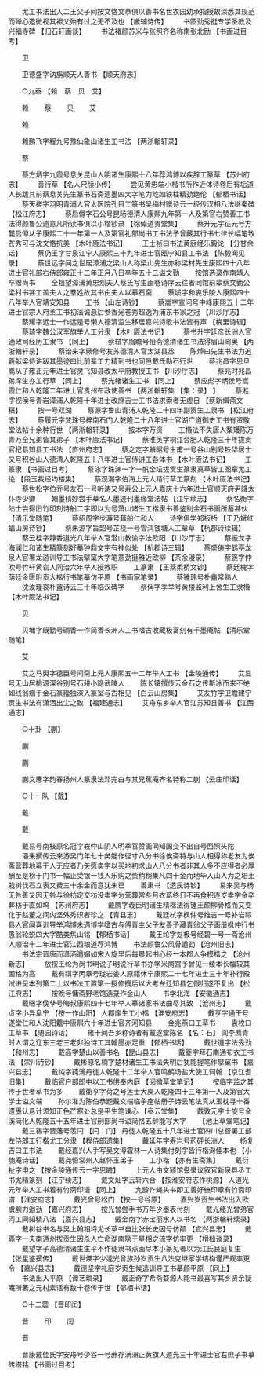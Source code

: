 <!-- { "loadSidebar": true } -->
　　尤工书法出入二王父子间按文恪文恭俱以善书名世衣园幼承指授故深悉其规范而殚心造微视其祖父殆有过之无不及也 【畿辅诗传】 
　　书圆劲秀挺专学圣教及兴福寺碑 【归石轩画谈】 
　　书法褚颜苏米与张照齐名称南张北励 【书画过目考】 

　　卫 

　　卫德盛字讷旃顺天人善书 【顺天府志】 

　　○九泰 【赖　蔡　贝　艾】 

　　赖 
　　蔡 
　　贝 
　　艾 

　　赖 

　　赖鹏飞字程九号豫仙象山诸生工书法 【两浙輶轩录】 

　　蔡 

　　蔡方炳字九霞号息关昆山人明诸生康熙十八年荐鸿博以疾辞工篆草 【苏州府志】 
　　善行草 【名人尺牍小传】 
　　尝见黄忠端小楷书所作近体诗卷后有垢道人长跋其前蔡息关先生篆书石斋遗墨四大字笔力屹如铁柱精劲绝伦 【郁栖书话】 
　　蔡天槎字羽明青浦人官太医院孔目工篆书吴梅村赠诗云一经传汉相八法继秦碑 【松江府志】 
　　蔡启僔字石公号昆旸德清人康熙九年第一人及第官右赞善工书法得颜鲁公遗意凡所读书俱以小楷钞录 【徐倬道贵堂集】 
　　蔡升元字征元号方麓启僔从子康熙二十一年第一人及第官礼部尚书工书法予曾藏其行书七律长幅笔致苍秀可与沈文恪抗美 【木叶厱法书记】 
　　王士祯曰书法黄庭经乐毅论 【分甘余话】 
　　蔡仍王字甘泉江宁人康熙三十九年进士官瓯宁知县工书法 【陈毅闻见录】 
　　蔡世远字闻之世居漳浦之梁山人称梁山先生亦称梁村先生康熙四十八年进士官礼部右侍郎雍正十二年正月八日卒年五十二谥文勤 
　　按馆选录作南靖人卒赠尚书 
　　全祖望漳浦黄忠烈夫人蔡氏写生画卷诗序云往者同馆前辈蔡文勤公梁村书甚工盖夫人之羣姓故其书由夫人以摹石斋 
　　蔡埙字和衷乐陵人康熙四十八年举人官靖安知县 
　　工书 【山左诗钞】 
　　蔡嵩字宣问号中峰康熙五十二年进士官宗人府丞工书初法诚悬后参香光苍秀超逸为浦东书家之冠 【川沙厅志】 
　　蔡耀字远士一作远是号懒人德清监生移居嘉兴诗歌书法皆有声 【梅里诗辑】 
　　蔡琦字魏公汉军旗举人工分隶 【木叶厱法书记】 
　　蔡书升字廷彦长洲人官通政司经历工隶书 【同上】 
　　蔡轼字眉瞻号怡斋德清诸生书法得眉山阃奥 【两浙輶轩录】 
　　蔡诒来字厥修号友苏德清人官太湖县丞 
　　陈焯曰先生书法力追羲献梁侍讲跋其墨迹曰比前辈工力精到书也同邑戴氏勒石行世 
　　蔡兆昌字思旦嵩从子雍正元年进士官灵飞知县改太平府教授工书 【川沙厅志】 
　　蔡兆时兆昌弟庠生亦工行草 【同上】 
　　蔡光绪诸生工书 【同上】 
　　蔡应彪字炳侯号嵩霞仁和人乾隆二年进士官贵州布政使善书 【两浙輶轩集 【集：录】 】 
　　蔡溎字视侯号青岩漳浦人乾隆十年进士改庶吉士工书法求索者无虚日 【蔡新缉斋文稿】 
　　按一号双湖 
　　蔡源字鲁山青浦人乾隆二十四年副贡生工隶书 【松江府志】 
　　蔡履元字梵珠号梓南石门人乾隆二十八年进士官湖广道御史工书有资敬堂法帖十余种行世 【两浙輶轩录】 
　　按本字万资 
　　工楷法不失唐人榘矱陈万青万全兄弟皆其弟子 【木叶厱法书记】 
　　蔡淮英字桐江合肥人乾隆三十年拔贡官杞县知县工书法 【庐州府志】 
　　蔡之定字麟昭号生甫一号谷山别号铁华居士又号积谷山人德清人乾隆五十八年进士官侍讲工各体书 【木叶厱法书记】 
　　工篆隶 【书画过目考】 
　　蔡泳字珠渊一字一帆金坛拔贡生篆隶真草皆工图章尤工绝 【段玉裁经均楼集】 
　　蔡观潮字伯海上元人精行草工篆刻 【木叶厱法书记】 
　　蔡世松字伯乔号友石一号听涛又号寿公上元人嘉庆十六年进士官顺天府尹降太仆寺少卿 
　　翰墨精妙尝手摹名人墨迹刊墨缘堂法帖 【江宁续志】 
　　蔡名衡字陆士尝得旧竹印刻诗船二字即以为号萧山诸生工楷隶书善鉴别金石书画所蓄甚伙 【清乐堂随笔】 
　　蔡绍周字步濂号藕船仁和人 
　　诗字俱学郑板桥 【王乃斌红蝠山房诗钞】 
　　蔡朱源字旨韶号芷桡一号雪鸿钱塘人工章草 【杭郡诗续辑】 
　　蔡云桂字静香道光八年举人官潜山教谕字法欧阳 【川沙厅志】 
　　蔡振龙字海澜仁和诸生精篆刻好摹钟鼎文字有神似处 【杭郡诗三辑】 
　　蔡盛俦字鹤亭龙泉人官署龙游训导工书法擘窠大字笔意劲挺雅近欧柳 【茶余漫录】 
　　蔡篪字仲吹号竹轩黄岩人同治六年举人授教职 
　　工篆隶 【王棻柔桥文钞】 
　　蔡廷槐字荫廷金匮附贡大楷行书笔摹仿平原 【书画家笔录】 
　　蔡锺玮号朴盦常熟人 
　　沈汝瑾哀朴盦诗云三十年临汉碑字 
　　蔡偁字季举号黄楼监利上舍生工隶楷 【木叶厱法书记】 

　　贝 

　　贝墉字既勤号磵香一作简香长洲人工书嗜古收藏极富刻有千墨庵帖 【清乐堂随笔】 

　　艾 

　　艾之马臾字德臣号间斋上元人康熙五十二年举人工书 【金陵通传】 
　　艾显号无山居桃源深谷别号石耕小隐武陵人 
　　陈长镇撰传云金石之传斯冰而来不绝如线翁痼于金石篆籀独深入篆室与古相见 【白云山房集】 
　　艾友竹字卫瞻建宁贡生书法有潇洒出尘之致 【福建通志】 
　　艾舟东乡举人官江苏知县善书 【江西通志】 

　　○十卦 【蒯】 


　　蒯 

　　蒯 

　　蒯文麐字韵春扬州人篆隶法邓完白与其兄蕉庵齐名特称二蒯 【云庄印话】 

　　○十一队 【戴】 

　　戴 


　　戴 

　　戴易号南枝原名冠字峩仲山阴人明季官赞画同知国变不出自号西照头陀 
　　潘耒撰传云来游吴门年七十矣能作径寸八分书徐俟斋特与山人相得称老友为俟斋营葬地募于人无应者乃矢愿卖字以买地初求山人八分书者非其人多不应得者必厚酬至是榜于门书一幅止受银一钱人乐购之赀稍稍集凡四十金而地毕入山人为之培土栽树伐石立表又费三十余金而意犹未已 
　　善隶书 【遗民诗钞】 
　　易来吴与杨无咎善又因无咎与徐枋定交枋没卖字为营葬常冬月衣葛终日不再食积连岁卖字金卒葬枋于直如坞 【苏州府志】 
　　戴廌字羲臣明诸生精楷法得锺王颜柳骨格而又变化于赵董之间内坚外秀识者珍之 【青县志】 
　　戴廷栻字枫仲号维吉一号补岩祁县人官闻喜训导举鸿博未遇博学嗜古与傅青主父子友善予藏青翁父子画册枫仲行书愚翁轮蜕四大字酷类焦山铭 【郁栖书话】 
　　戴王纶字彣极号经碧一号一斋沧州人顺治十二年进士官江西粮道荐鸿博 
　　书法颜鲁公风骨遒劲 【沧州旧志】 
　　书法宗晋唐而潇洒遒媚如宋人旋里后每晨起书心经一本郡人争模楷之 【沧州新志】 
　　放按王纶为尚书明说子明说行草书亦学米南宫予曾见一绫本长幅较其画格为高 
　　戴有祺字丙章号珑岩娄人原籍休宁康熙二十七年进士三十年补行殿试进呈本列第二上以书法工置第一授修撰后以大考左迁知县乞假归遂不复出 【松江府志】 
　　按晚号慵斋野老馆选录作金山人 
　　书学北海 【安徽通志】 
　　戴暻字俛孳号晦叔康熙四十七年举人摹诸家书法曲尽其致 【沧州志】 
　　戴贞字小异阜宁 【按一作山阳】 人郡庠生工小楷 【淮安府志】 
　　戴亨字通干号遂堂仁和人沈阳籍中康熙六十年进士官齐河知县 
　　金兆燕曰工草书 
　　袁枚曰工草书 【随园诗话】 
　　雍干间吾乡称诗者有戴遂堂陈名 【名：石】 闾李廌青时人谓之辽东三老三老非独诗工其翰墨亦足重 【郁栖书话】 
　　戴世道字法秀劲 【和州志】 
　　戴高字楚山以善书名 【昆山县志】 
　　戴夔字拜石南通布衣工书法 【崇川诗钞】 
　　戴彬原名楠字楚材诸生工书法失明后犹能握笔作擘窠书 【嘉兴县志】 
　　戴纯字莼浦丹徒人乾隆十二年举人官鸣鹤场盐大使工词翰 【京江耆旧集】 
　　戴临官户部郎中以工书供奉内庭 【阅微草堂笔记】 
　　按临字监之其传于世者草书为多 
　　戴衢亨字荷之号莲士大庾人乾隆四十三年第一人及第官大学士谥文端 
　　孙尔准为陈伯恭题戴文端临争座帖册子诗云笔法真从玉枕寻十番遗墨认悬计须知正色芒寒处总是平生笔谏心 【泰云堂集】 
　　戴敦元字士旋号金溪简化人乾隆五十五年进士官刑部尚书谥简恪五龄能写大字 
　　【池上草堂笔记】 
　　戴三锡字晋藩号羡闩 【闩：门】 丹徒人乾隆五十八年进士官四川总督署工部左侍郎工行楷尤工分隶 【程侍郎遗集】 
　　戴延年字寿岂号药砰长洲人 
　　杨复吉曰工书法 
　　戴经嘉兴人手写吴文溥靃林一人诗集付刻字皆行楷洵佳本也 【小匏庵诗话】 
　　戴尧恒常州人赵怀玉弟子 
　　工小楷 【亦有生斋集】 
　　戴衍祉字申之 【按金陵通传云一字思瞻】 
　　上元人由文颍馆誊录议叙官新泉县丞工书尤精篆刻 【江宁续志】 
　　戴文灿字云轩六合 【按淮安府志作桃源】 人道光元年举人工书着有竹斋印谱 【同上】 
　　九龄作蝇头书即工善好橅印章有竹斋印谱 【淮安府志】 
　　戴光曾号松门 【按一号谷原】 
　　嘉兴岁贡生书法出入欧虞腕力遒劲 【嘉兴府志】 
　　按光曾尝手书万年少墨表付刻 
　　戴光绪光曾弟官河工同知精八法 【嘉兴县志】 
　　戴金南字赤宝丽水人以书名 【两浙輶轩续录】 
　　戴树谷书名与吴上翰相埒尤长草书自比张长史因号仿颠 【宜兴县志】 
　　戴嶤字一夫南通州拔贡生因杀人亡命湖南隐于星相之流字仿率更 【榾柮谈录】 
　　戴望字子高德清诸生生平不作徒隶书点画尽本小篆见者以为江氏艮庭复生 【张星鉴撰传】 
　　戴世煐字少逵光曾族孙岁贡生八法克继家学结构谨严规率更令 【嘉兴县志】 
　　戴德坚字礼庭岁贡生候选训导工书摹颜平原 【同上】 
　　书法出入平原 【谭艺琐录】 
　　戴正奇字希斋婺源人能书最喜写其乡贤余疑庵所著之元村素话有数十卷传于世 【郁栖书话】 

　　○十二震 【晋印闰】 

　　晋 
　　印 
　　闰 

　　晋 

　　晋康戴佳氏字安舟号少谷一号蔗存满洲正黄旗人道光三十年进士官右庶子书摹砖塔铭 【书画过目考】 
